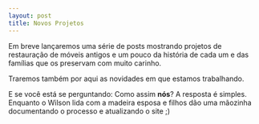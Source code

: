 ```yaml
---
layout: post
title: Novos Projetos
---
```


Em breve lançaremos uma série de posts mostrando projetos de restauração de móveis antigos e um pouco da história de cada um e das famílias que os preservam com muito carinho.

Traremos também por aqui as novidades em que estamos trabalhando.

E se você está se perguntando: Como assim **nós**? A resposta é simples. Enquanto o Wilson lida com a madeira  esposa e filhos dão uma mãozinha documentando o processo e atualizando o site ;)